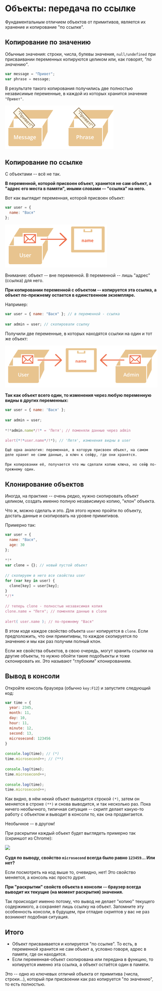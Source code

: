 # Объекты: передача по ссылке

Фундаментальным отличием объектов от примитивов, является их хранение и копирование "по ссылке".

## Копирование по значению

Обычные значения: строки, числа, булевы значения, `null/undefined` при присваивании переменных копируются целиком или, как говорят, *"по значению"*.

```js
var message = "Привет";
var phrase = message;
```

В результате такого копирования получились две полностью независимые переменные, в каждой из которых хранится значение `"Привет"`.

![](variable-copy-value.png)

## Копирование по ссылке

С объектами -- всё не так.

**В переменной, которой присвоен объект, хранится не сам объект, а "адрес его места в памяти", иными словами -- "ссылка" на него.**

Вот как выглядит переменная, которой присвоен объект:

```js
var user = {
  name: "Вася"
};
```

![](variable-contains-reference.png)

Внимание: объект -- вне переменной. В переменной -- лишь "адрес" (ссылка) для него.

**При копировании переменной с объектом -- копируется эта ссылка, а объект по-прежнему остается в единственном экземпляре.**

Например:

```js no-beautify
var user = { name: "Вася" }; // в переменной - ссылка

var admin = user; // скопировали ссылку
```

Получили две переменные, в которых находятся ссылки на один и тот же объект:

![](variable-copy-reference.png)

**Так как объект всего один, то изменения через любую переменную видны в других переменных:**

```js run
var user = { name: 'Вася' };

var admin = user;

*!*admin.name*/!* = 'Петя'; // поменяли данные через admin

alert(*!*user.name*/!*); // 'Петя', изменения видны в user
```

```smart header="Переменная с объектом как \"ключ\" к сейфу с данными"
Ещё одна аналогия: переменная, в которую присвоен объект, на самом деле хранит не сами данные, а ключ к сейфу, где они хранятся.

При копировании её, получается что мы сделали копию ключа, но сейф по-прежнему один.
```

## Клонирование объектов

Иногда, на практике -- очень редко, нужно скопировать объект целиком, создать именно полную независимую копию, "клон" объекта.

Что ж, можно сделать и это. Для этого нужно пройти по объекту, достать данные и скопировать на уровне примитивов.

Примерно так:

```js run
var user = {
  name: "Вася",
  age: 30
};

*!*
var clone = {}; // новый пустой объект

// скопируем в него все свойства user
for (var key in user) {
  clone[key] = user[key];
}
*/!*

// теперь clone - полностью независимая копия
clone.name = "Петя"; // поменяли данные в clone

alert( user.name ); // по-прежнему "Вася"
```

В этом коде каждое свойство объекта `user` копируется в `clone`. Если предположить, что они примитивны, то каждое скопируется по значению и мы как раз получим полный клон.

Если же свойства объектов, в свою очередь, могут хранить ссылки на другие объекты, то нужно обойти такие подобъекты и тоже склонировать их. Это называют "глубоким" клонированием.

## Вывод в консоли

Откройте консоль браузера (обычно `key:F12`) и запустите следующий код:

```js run
var time = {
  year: 2345,
  month: 11,
  day: 10,
  hour: 11,
  minute: 12,
  second: 13,
  microsecond: 123456
}

console.log(time); // (*)
time.microsecond++; // (**)

console.log(time);
time.microsecond++;

console.log(time);
time.microsecond++;
```

Как видно, в нём некий объект выводится строкой `(*)`, затем он меняется в строке `(**)` и снова выводится, и так несколько раз. Пока ничего необычного, типичная ситуация -- скрипт делает какую-то работу с объектом и выводит в консоли то, как она продвигается.

Необычное -- в другом!

При раскрытии каждый объект будет выглядеть примерно так (скриншот из Chrome):

![](object-reference-console.png)

**Судя по выводу, свойство `microsecond` всегда было равно `123459`... Или нет?**

Если посмотреть на код выше то, очевидно, нет! Это свойство меняется, а консоль нас просто дурит.

**При "раскрытии" свойств объекта в консоли -- браузер всегда выводит их текущие (на момент раскрытия) значения.**

Так происходит именно потому, что вывод не делает "копию" текущего содержимого, а сохраняет лишь ссылку на объект. Запомните эту особенность консоли, в будущем, при отладке скриптов у вас не раз возникнет подобная ситуация.

## Итого

- Объект присваивается и копируется "по ссылке". То есть, в переменной хранится не сам объект а, условно говоря, адрес в памяти, где он находится.
- Если переменная-объект скопирована или передана в функцию, то копируется именно эта ссылка, а объект остаётся один в памяти.

Это -- одно из ключевых отличий объекта от примитива (числа, строки...), который при присвоении как раз копируется "по значению", то есть полностью.

